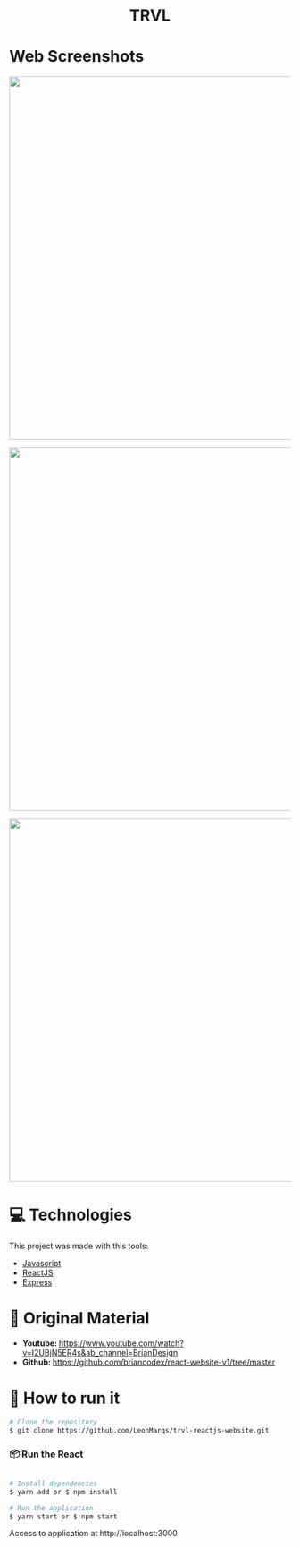 <h1 align="center">TRVL</h1>

# Web Screenshots
<p align="center">
  <img src="https://imgur.com/zwyCvEV" width="650">
</p>

<p align="center">
  <img src="https://imgur.com/lUbJb4v" width="650">
</p>

<p align="center">
  <img src="https://imgur.com/tBkbc7M" width="650">
</p>

# :computer: Technologies
This project was made with this tools:

* [Javascript](https://www.javascript.com/)      
* [ReactJS](https://reactjs.org/)        
* [Express](https://expressjs.com/)

# :rocket: Original Material

* <strong>Youtube: </strong> https://www.youtube.com/watch?v=I2UBjN5ER4s&ab_channel=BrianDesign
* <strong>Github: </strong> https://github.com/briancodex/react-website-v1/tree/master

# :construction_worker: How to run it
```bash
# Clone the repository
$ git clone https://github.com/LeonMarqs/trvl-reactjs-website.git
```
### 📦 Run the React

```bash

# Install dependencies
$ yarn add or $ npm install

# Run the application
$ yarn start or $ npm start
```
Access to application at http://localhost:3000
